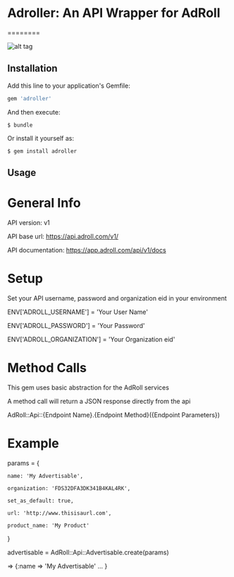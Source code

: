 # Adroller: An API Wrapper for AdRoll
========

![alt tag](https://upload.wikimedia.org/wikipedia/commons/8/86/AdRoll.png)


## Installation

Add this line to your application's Gemfile:

```ruby
gem 'adroller'
```

And then execute:

    $ bundle

Or install it yourself as:

    $ gem install adroller

## Usage

General Info
============

API version: v1

API base url: https://api.adroll.com/v1/

API documentation: https://app.adroll.com/api/v1/docs

Setup
=====

Set your API username, password and organization eid in your environment

ENV['ADROLL_USERNAME'] = 'Your User Name'

ENV['ADROLL_PASSWORD'] = 'Your Password'

ENV['ADROLL_ORGANIZATION'] = 'Your Organization eid'

Method Calls
============

This gem uses basic abstraction for the AdRoll services 

A method call will return a JSON response directly from the api

AdRoll::Api::{Endpoint Name}.{Endpoint Method}({Endpoint Parameters})

Example
=========
params = {

    name: 'My Advertisable',

    organization: 'FDS32DFA3DK341B4KAL4RK',

    set_as_default: true,

    url: 'http://www.thisisaurl.com',

    product_name: 'My Product'

  }

advertisable = AdRoll::Api::Advertisable.create(params)

  => {:name => 'My Advertisable' ... }

